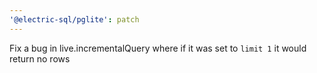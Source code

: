```yaml
---
'@electric-sql/pglite': patch
---
```


Fix a bug in live.incrementalQuery where if it was set to `limit 1` it would return no rows
